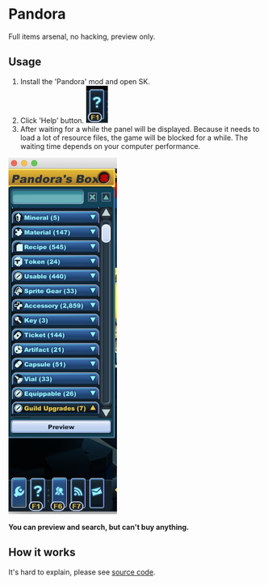 # Pandora

Full items arsenal, no hacking, preview only.

## Usage

1. Install the 'Pandora' mod and open SK.
2. Click 'Help' button. ![help.png](help.png)
3. After waiting for a while the panel will be displayed.
   Because it needs to load a lot of resource files, the game will be blocked for a while.
   The waiting time depends on your computer performance.

![pandora.png](pandora.png)

**You can preview and search, but can't buy anything.**

## How it works

It's hard to explain, please see [source code](src/main/java/com/spiralstudio/mod/pandora/Main.java).